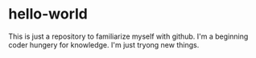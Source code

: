 # hello-world
This is just a repository to familiarize myself with github.
I'm a beginning coder hungery for knowledge. I'm just tryong new things.
